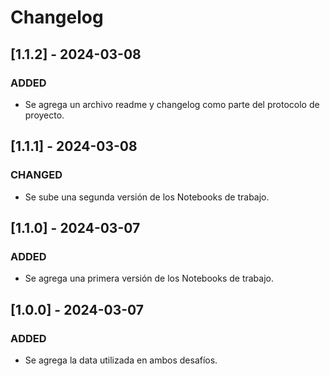 # Changelog

## [1.1.2] - 2024-03-08

### ADDED
- Se agrega un archivo readme y changelog como parte del protocolo de proyecto.

## [1.1.1] - 2024-03-08

### CHANGED
- Se sube una segunda versión de los Notebooks de trabajo.

## [1.1.0] - 2024-03-07

### ADDED
- Se agrega una primera versión de los Notebooks de trabajo.

## [1.0.0] - 2024-03-07

### ADDED
- Se agrega la data utilizada en ambos desafíos.